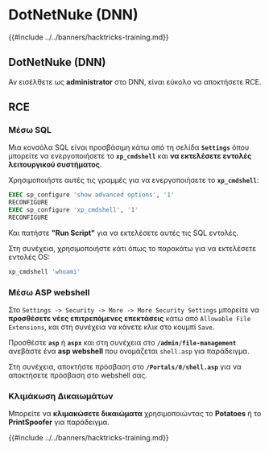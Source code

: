 # DotNetNuke (DNN)

{{#include ../../banners/hacktricks-training.md}}

## DotNetNuke (DNN)

Αν εισέλθετε ως **administrator** στο DNN, είναι εύκολο να αποκτήσετε RCE.

## RCE

### Μέσω SQL

Μια κονσόλα SQL είναι προσβάσιμη κάτω από τη σελίδα **`Settings`** όπου μπορείτε να ενεργοποιήσετε το **`xp_cmdshell`** και **να εκτελέσετε εντολές λειτουργικού συστήματος**.

Χρησιμοποιήστε αυτές τις γραμμές για να ενεργοποιήσετε το **`xp_cmdshell`**:
```sql
EXEC sp_configure 'show advanced options', '1'
RECONFIGURE
EXEC sp_configure 'xp_cmdshell', '1'
RECONFIGURE
```
Και πατήστε **"Run Script"** για να εκτελέσετε αυτές τις SQL εντολές.

Στη συνέχεια, χρησιμοποιήστε κάτι όπως το παρακάτω για να εκτελέσετε εντολές OS:
```sql
xp_cmdshell 'whoami'
```
### Μέσω ASP webshell

Στο `Settings -> Security -> More -> More Security Settings` μπορείτε να **προσθέσετε νέες επιτρεπόμενες επεκτάσεις** κάτω από `Allowable File Extensions`, και στη συνέχεια να κάνετε κλικ στο κουμπί `Save`.

Προσθέστε **`asp`** ή **`aspx`** και στη συνέχεια στο **`/admin/file-management`** ανεβάστε ένα **asp webshell** που ονομάζεται `shell.asp` για παράδειγμα.

Στη συνέχεια, αποκτήστε πρόσβαση στο **`/Portals/0/shell.asp`** για να αποκτήσετε πρόσβαση στο webshell σας.

### Κλιμάκωση Δικαιωμάτων

Μπορείτε να **κλιμακώσετε δικαιώματα** χρησιμοποιώντας το **Potatoes** ή το **PrintSpoofer** για παράδειγμα.

{{#include ../../banners/hacktricks-training.md}}
